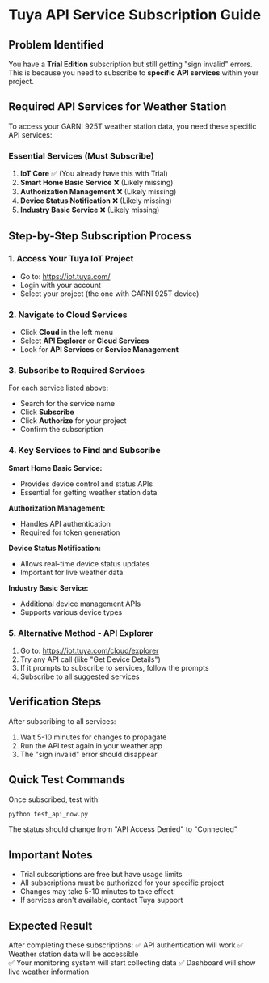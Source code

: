 # Tuya API Service Subscription Guide

## Problem Identified
You have a **Trial Edition** subscription but still getting "sign invalid" errors. This is because you need to subscribe to **specific API services** within your project.

## Required API Services for Weather Station

To access your GARNI 925T weather station data, you need these specific API services:

### Essential Services (Must Subscribe)
1. **IoT Core** ✅ (You already have this with Trial)
2. **Smart Home Basic Service** ❌ (Likely missing)
3. **Authorization Management** ❌ (Likely missing) 
4. **Device Status Notification** ❌ (Likely missing)
5. **Industry Basic Service** ❌ (Likely missing)

## Step-by-Step Subscription Process

### 1. Access Your Tuya IoT Project
- Go to: https://iot.tuya.com/
- Login with your account
- Select your project (the one with GARNI 925T device)

### 2. Navigate to Cloud Services
- Click **Cloud** in the left menu
- Select **API Explorer** or **Cloud Services**
- Look for **API Services** or **Service Management**

### 3. Subscribe to Required Services
For each service listed above:
- Search for the service name
- Click **Subscribe** 
- Click **Authorize** for your project
- Confirm the subscription

### 4. Key Services to Find and Subscribe

**Smart Home Basic Service:**
- Provides device control and status APIs
- Essential for getting weather station data

**Authorization Management:**
- Handles API authentication
- Required for token generation

**Device Status Notification:**
- Allows real-time device status updates
- Important for live weather data

**Industry Basic Service:**
- Additional device management APIs
- Supports various device types

### 5. Alternative Method - API Explorer
1. Go to: https://iot.tuya.com/cloud/explorer
2. Try any API call (like "Get Device Details")
3. If it prompts to subscribe to services, follow the prompts
4. Subscribe to all suggested services

## Verification Steps

After subscribing to all services:
1. Wait 5-10 minutes for changes to propagate
2. Run the API test again in your weather app
3. The "sign invalid" error should disappear

## Quick Test Commands

Once subscribed, test with:
```bash
python test_api_now.py
```

The status should change from "API Access Denied" to "Connected"

## Important Notes

- Trial subscriptions are free but have usage limits
- All subscriptions must be authorized for your specific project
- Changes may take 5-10 minutes to take effect
- If services aren't available, contact Tuya support

## Expected Result

After completing these subscriptions:
✅ API authentication will work
✅ Weather station data will be accessible  
✅ Your monitoring system will start collecting data
✅ Dashboard will show live weather information